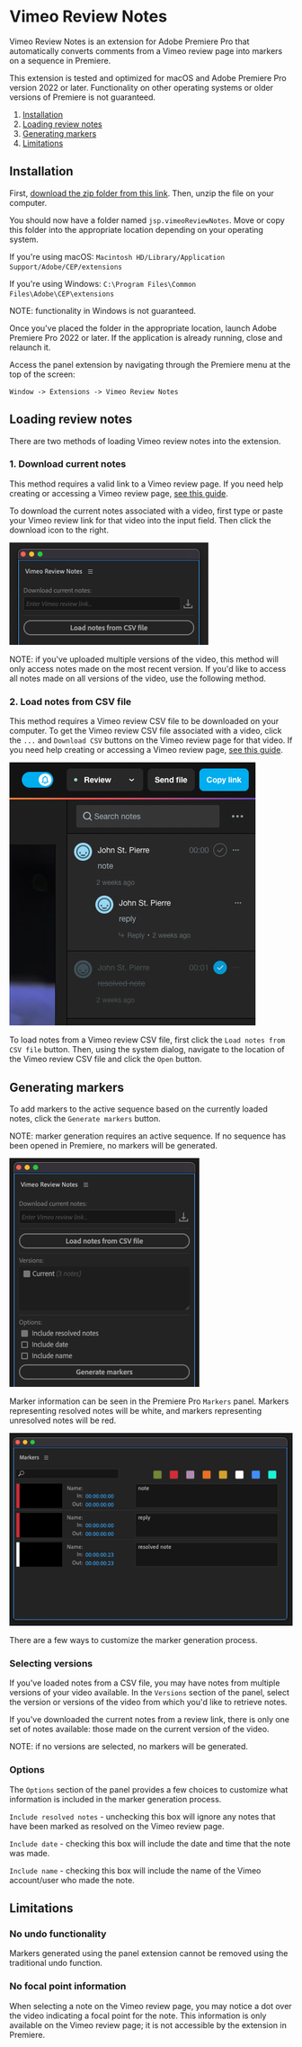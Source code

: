# Vimeo Review Notes

Vimeo Review Notes is an extension for Adobe Premiere Pro that automatically converts comments from a Vimeo review page into markers on a sequence in Premiere.

This extension is tested and optimized for macOS and Adobe Premiere Pro version 2022 or later. Functionality on other operating systems or older versions of Premiere is not guaranteed.

1. [Installation](#installation)
2. [Loading review notes](#loading)
3. [Generating markers](#generating)
4. [Limitations](#limitations)

## Installation <a name="installation"></a>

First, [download the zip folder from this link](https://github.com/JSP-Premiere-Pro-Panel-Extensions/jsp.vimeoReviewNotes/files/10377634/jsp.vimeoReviewNotes.zip). Then, unzip the file on your computer. 

You should now have a folder named `jsp.vimeoReviewNotes`. 
Move or copy this folder into the appropriate location depending on your operating system.

If you're using macOS: `Macintosh HD/Library/Application Support/Adobe/CEP/extensions`

If you're using Windows: `C:\Program Files\Common Files\Adobe\CEP\extensions`

NOTE: functionality in Windows is not guaranteed.
    
Once you've placed the folder in the appropriate location, launch Adobe Premiere Pro 2022 or later. 
If the application is already running, close and relaunch it.

Access the panel extension by navigating through the Premiere menu at the top of the screen:
   
    Window -> Extensions -> Vimeo Review Notes
    
## Loading review notes <a name="loading"></a>

There are two methods of loading Vimeo review notes into the extension.

### 1. Download current notes

This method requires a valid link to a Vimeo review page. 
If you need help creating or accessing a Vimeo review page, [see this guide](https://vimeo.zendesk.com/hc/en-us/articles/224818367-Video-review-page-).

To download the current notes associated with a video, first type or paste your Vimeo review link for that video into the input field. 
Then click the download icon to the right.

![load notes](https://github.com/JSP-Premiere-Pro-Panel-Extensions/jsp.vimeoReviewNotes/blob/main/images/load-notes.png)

NOTE: if you've uploaded multiple versions of the video, this method will only access notes made on the most recent version. 
If you'd like to access all notes made on all versions of the video, use the following method.

### 2. Load notes from CSV file

This method requires a Vimeo review CSV file to be downloaded on your computer. 
To get the Vimeo review CSV file associated with a video, click the `...` and `Download CSV` buttons on the Vimeo review page for that video. 
If you need help creating or accessing a Vimeo review page, [see this guide](https://vimeo.zendesk.com/hc/en-us/articles/224818367-Video-review-page-).

![download CSV](https://github.com/JSP-Premiere-Pro-Panel-Extensions/jsp.vimeoReviewNotes/blob/main/images/download-csv.png)

To load notes from a Vimeo review CSV file, first click the `Load notes from CSV file` button. 
Then, using the system dialog, navigate to the location of the Vimeo review CSV file and click the `Open` button.

## Generating markers <a name="generating"></a>

To add markers to the active sequence based on the currently loaded notes, click the `Generate markers` button.

NOTE: marker generation requires an active sequence. 
If no sequence has been opened in Premiere, no markers will be generated.

![generate markers](https://github.com/JSP-Premiere-Pro-Panel-Extensions/jsp.vimeoReviewNotes/blob/main/images/generate-markers.png)

Marker information can be seen in the Premiere Pro `Markers` panel.
Markers representing resolved notes will be white, and markers representing unresolved notes will be red.

![markers panel](https://github.com/JSP-Premiere-Pro-Panel-Extensions/jsp.vimeoReviewNotes/blob/main/images/markers-panel.png)

There are a few ways to customize the marker generation process.

### Selecting versions 

If you've loaded notes from a CSV file, you may have notes from multiple versions of your video available. 
In the `Versions` section of the panel, select the version or versions of the video from which you'd like to retrieve notes.

If you've downloaded the current notes from a review link, there is only one set of notes available: those made on the current version of the video.

NOTE: if no versions are selected, no markers will be generated.

### Options

The `Options` section of the panel provides a few choices to customize what information is included in the marker generation process.

`Include resolved notes` - unchecking this box will ignore any notes that have been marked as resolved on the Vimeo review page.

`Include date` - checking this box will include the date and time that the note was made.

`Include name` - checking this box will include the name of the Vimeo account/user who made the note.

## Limitations <a name="limitations"></a>

### No undo functionality

Markers generated using the panel extension cannot be removed using the traditional undo function.

### No focal point information

When selecting a note on the Vimeo review page, you may notice a dot over the video indicating a focal point for the note.
This information is only available on the Vimeo review page; it is not accessible by the extension in Premiere.
